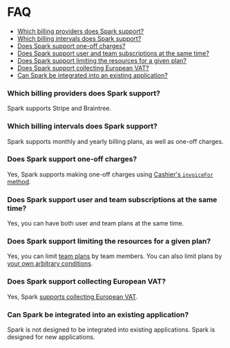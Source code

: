 # FAQ

- [Which billing providers does Spark support?](#billing-providers)
- [Which billing intervals does Spark support?](#billing-intervals)
- [Does Spark support one-off charges?](#one-off)
- [Does Spark support user and team subscriptions at the same time?](#user-and-team-billing)
- [Does Spark support limiting the resources for a given plan?](#limiting-resources)
- [Does Spark support collecting European VAT?](#vat)
- [Can Spark be integrated into an existing application?](#existing)

<a name="billing-providers"></a>
### Which billing providers does Spark support?

Spark supports Stripe and Braintree.

<a name="billing-intervals"></a>
### Which billing intervals does Spark support?

Spark supports monthly and yearly billing plans, as well as one-off charges.

<a name="one-off"></a>
### Does Spark support one-off charges?

Yes, Spark supports making one-off charges using [Cashier's `invoiceFor` method](https://laravel.com/docs/billing#single-charges).

<a name="user-and-team-billing"></a>
### Does Spark support user and team subscriptions at the same time?

Yes, you can have both user and team plans at the same time.

<a name="limiting-resources"></a>
### Does Spark support limiting the resources for a given plan?

Yes, you can limit [team plans](/docs/1.0/billing#configuring-team-billing-plans) by team members. You can also limit plans by [your own arbitrary conditions](/docs/1.0/billing#constraining-access-to-plans).

<a name="vat"></a>
### Does Spark support collecting European VAT?

Yes, Spark [supports collecting European VAT](/docs/1.0/european-vat).

<a name="existing"></a>
### Can Spark be integrated into an existing application?

Spark is not designed to be integrated into existing applications. Spark is designed for new applications.
